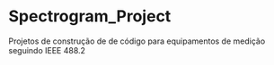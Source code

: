 # Spectrogram_Project
Projetos de construção de de código para equipamentos de medição seguindo IEEE 488.2
